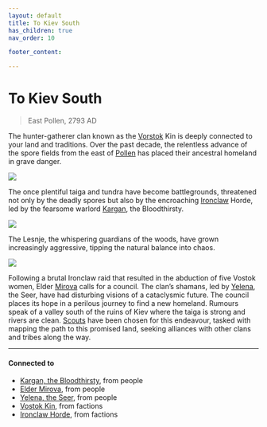 ```yaml
---
layout: default
title: To Kiev South
has_children: true
nav_order: 10

footer_content: 

---
```


# To Kiev South

> East Pollen, 2793 AD

The hunter-gatherer clan known as the [Vorstok](factions/Vorstok.md) Kin is deeply connected to your land and traditions. Over the past decade, the relentless advance of the spore fields from the east of [Pollen](https://degenesis.com/world/cultures/pollen) has placed their ancestral homeland in grave danger. 

![](https://i.imgur.com/aCOHfMq.jpeg)

The once plentiful taiga and tundra have become battlegrounds, threatened not only by the deadly spores but also by the encroaching [Ironclaw](../../factions/ironclaw.md) Horde, led by the fearsome warlord [Kargan](../../people/kargan.md), the Bloodthirsty.

![](https://i.imgur.com/ASdDRAT.png)

The Lesnje, the whispering guardians of the woods, have grown increasingly aggressive, tipping the natural balance into chaos.

![](https://i.imgur.com/2CzntVF.png)

Following a brutal Ironclaw raid that resulted in the abduction of five Vostok women, Elder [Mirova](../../people/mirova.md) calls for a council. The clan’s shamans, led by [Yelena](../../people/yelena.md), the Seer, have had disturbing visions of a cataclysmic future. The council places its hope in a perilous journey to find a new homeland. Rumours speak of a valley south of the ruins of Kiev where the taiga is strong and rivers are clean. [Scouts](../../people/VostokScouts/index.md) have been chosen for this endeavour, tasked with mapping the path to this promised land, seeking alliances with other clans and tribes along the way.

---
#### Connected to

<!-- QueryToSerialize: LIST without ID "["+ title + "](https://terra-campaigns.github.io/"+ regexreplace(file.path, ".md", "") + ")" + ", from " + regexreplace(file.folder, "degenesis/", "") FROM ([[]]) OR outgoing([[]]) WHERE file.name != this.file.name AND file.name != "index" SORT file.folder DESC -->
<!-- SerializedQuery: LIST without ID "["+ title + "](https://terra-campaigns.github.io/"+ regexreplace(file.path, ".md", "") + ")" + ", from " + regexreplace(file.folder, "degenesis/", "") FROM ([[]]) OR outgoing([[]]) WHERE file.name != this.file.name AND file.name != "index" SORT file.folder DESC -->
- [Kargan, the Bloodthirsty](https://terra-campaigns.github.io/degenesis/people/kargan), from people
- [Elder Mirova](https://terra-campaigns.github.io/degenesis/people/mirova), from people
- [Yelena, the Seer](https://terra-campaigns.github.io/degenesis/people/yelena), from people
- [Vostok Kin](https://terra-campaigns.github.io/degenesis/factions/Vorstok), from factions
- [Ironclaw Horde](https://terra-campaigns.github.io/degenesis/factions/ironclaw), from factions
<!-- SerializedQuery END -->

